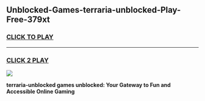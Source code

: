 
## Unblocked-Games-terraria-unblocked-Play-Free-379xt
<h3>
<a href="https://premium76.site?title=terraria-unblocked&ref=20M">CLICK TO PLAY</a></h3>
<hr>

<h3>
<a href="https://premium76.site?title=terraria-unblocked&ref=20M">CLICK 2 PLAY</a>
  
</h3>

<a href="https://premium76.site?title=terraria-unblocked&ref=19M"><img src="https://clearcache.store/games.png"></a>


**terraria-unblocked games unblocked: Your Gateway to Fun and Accessible Online Gaming**
